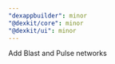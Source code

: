```yaml
---
"dexappbuilder": minor
"@dexkit/core": minor
"@dexkit/ui": minor
---
```


Add Blast and Pulse networks
